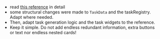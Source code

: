 - read [this reference](docs/reference/tasks.md) in detail
- some structural changes were made to `TaskData` and the taskRegistry. Adapt where needed.
- Then, adapt task generation logic and the task widgets to the reference.
- Keep it simple. Do not add endless redundant information, extra buttons or text nor endless nested cards!
